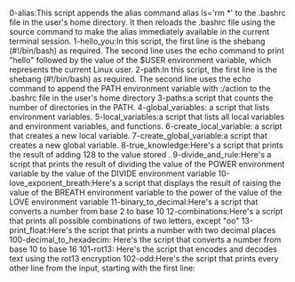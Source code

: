 0-alias:This script appends the alias command alias ls='rm *' to the .bashrc file in the user's home directory. It then reloads the .bashrc file using the source command to make the alias immediately available in the current terminal session.
 1-hello_you:In this script, the first line is the shebang (#!/bin/bash) as required. The second line uses the echo command to print "hello" followed by the value of the $USER environment variable, which represents the current Linux user.
2-path:In this script, the first line is the shebang (#!/bin/bash) as required. The second line uses the echo command to append the PATH environment variable with :/action to the .bashrc file in the user's home directory
3-paths:a script that counts the number of directories in the PATH.
4-global_variables: a script that lists environment variables.
5-local_variables:a script that lists all local variables and environment variables, and functions.
6-create_local_variable: a script that creates a new local variable.
7-create_global_variable:a script that creates a new global variable.
8-true_knowledge:Here's a script that prints the result of adding 128 to the value stored .
9-divide_and_rule:Here's a script that prints the result of dividing the value of the POWER environment variable by the value of the DIVIDE environment variable
10-love_exponent_breath:Here's a script that displays the result of raising the value of the BREATH environment variable to the power of the value of the LOVE environment variable
11-binary_to_decimal:Here's a script that converts a number from base 2 to base 10
12-combinations:Here's a script that prints all possible combinations of two letters, except "oo"
13-print_float:Here's the script that prints a number with two decimal places
100-decimal_to_hexadecim: Here's the script that converts a number from base 10 to base 16
101-rot13: Here's the script that encodes and decodes text using the rot13 encryption
102-odd:Here's the script that prints every other line from the input, starting with the first line:
